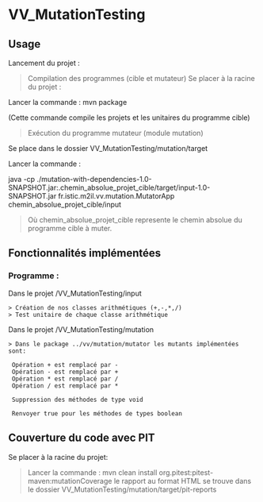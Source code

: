 # VV_MutationTesting

## Usage

Lancement du projet :

  > Compilation des programmes (cible et mutateur)
  Se placer à la racine du projet :
  >
  Lancer la commande : mvn package 
  >
  (Cette commande compile les projets et les unitaires du programme cible)
  
  > Exécution du programme mutateur (module mutation)
  >
  Se place dans le dossier VV_MutationTesting/mutation/target
  
  Lancer la commande : 
  > 
  java -cp ./mutation-with-dependencies-1.0-SNAPSHOT.jar:.chemin_absolue_projet_cible/target/input-1.0-SNAPSHOT.jar fr.istic.m2il.vv.mutation.MutatorApp chemin_absolue_projet_cible/input
  
  > Où chemin_absolue_projet_cible represente le chemin absolue du programme cible à muter.
  
    
    
    

## Fonctionnalités implémentées 

 ### Programme :
 
 Dans le projet /VV_MutationTesting/input
 
    > Création de nos classes arithmétiques (+,-,*,/)
    > Test unitaire de chaque classe arithmétique
 
  Dans le projet /VV_MutationTesting/mutation
  
    > Dans le package ../vv/mutation/mutator les mutants implémentées sont:
      
     Opération + est remplacé par -
     Opération - est remplacé par +
     Opération * est remplacé par /
     Opération / est remplacé par *
     
     Suppression des méthodes de type void
     
     Renvoyer true pour les méthodes de types boolean
     
     
## Couverture du code avec PIT

  Se placer à la racine du projet:
 
  > Lancer la commande : mvn clean install org.pitest:pitest-maven:mutationCoverage
  le rapport au format HTML se trouve dans le dossier VV_MutationTesting/mutation/target/pit-reports
  
  

  
     
